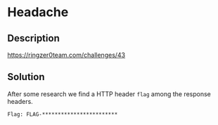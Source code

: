 # Headache

## Description

https://ringzer0team.com/challenges/43

## Solution

After some research we find a HTTP header `flag` among the response headers.

```
Flag: FLAG-************************
```